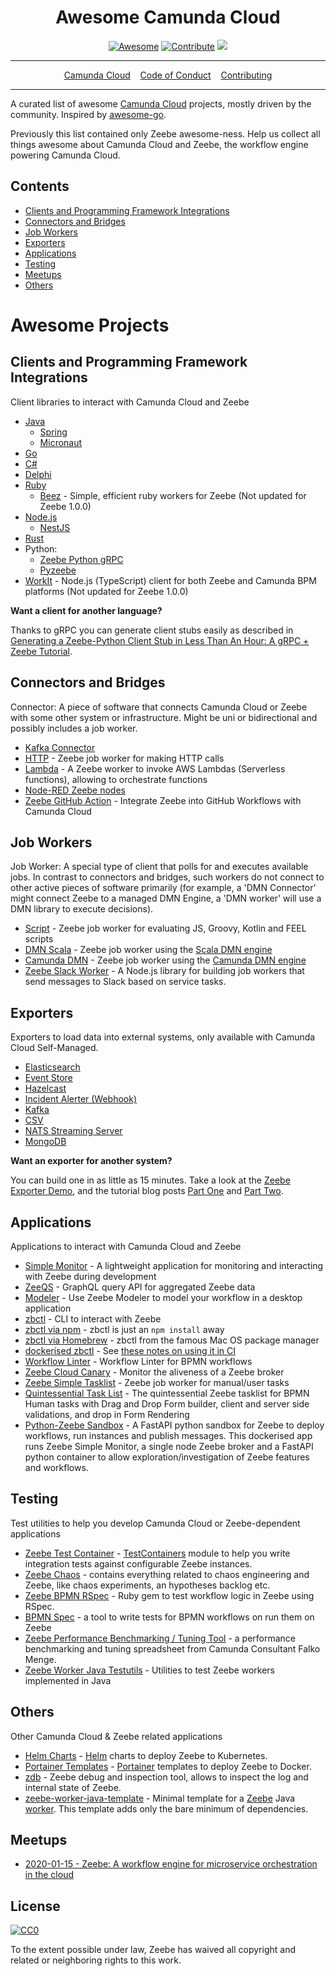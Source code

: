 <div align="center">
<h1>Awesome Camunda Cloud</h1>

[![Awesome](https://awesome.re/badge.svg)](https://awesome.re) [![Contribute](https://img.shields.io/badge/contribute-project-blue.svg)](https://github.com/camunda-community-hub/awesome-camunda-cloud/pulls) [![](https://img.shields.io/badge/Community%20Extension-An%20open%20source%20community%20maintained%20project-FF4700)](https://github.com/camunda-community-hub/community)
  
<hr />
<a href="https://camunda.io">Camunda Cloud</a>&nbsp;&nbsp;&nbsp;
<a href="CODE_OF_CONDUCT.md">Code of Conduct</a>&nbsp;&nbsp;&nbsp;
<a href="CONTRIBUTING.md">Contributing</a>
<hr />
</div>

A curated list of awesome [Camunda Cloud](https://camunda.io) projects, mostly driven by the community. Inspired by [awesome-go](https://github.com/avelino/awesome-go).

Previously this list contained only Zeebe awesome-ness. Help us collect all things awesome about Camunda Cloud and Zeebe, the workflow engine powering Camunda Cloud.

## Contents

* [Clients and Programming Framework Integrations](#clients-and-programming-framework-integrations)
* [Connectors and Bridges](#connectors-and-bridges)
* [Job Workers](#job-workers)
* [Exporters](#exporters)
* [Applications](#applications)
* [Testing](#testing)
* [Meetups](#meetups)
* [Others](#others)

# Awesome Projects

## Clients and Programming Framework Integrations

Client libraries to interact with Camunda Cloud and Zeebe

- [Java](https://github.com/camunda-cloud/zeebe/tree/master/clients/java)
  - [Spring](https://github.com/camunda-community-hub/spring-zeebe)
  - [Micronaut](https://github.com/camunda-community-hub/micronaut-zeebe-client)
- [Go](https://github.com/camunda-cloud/zeebe/tree/master/clients/go)
- [C#](https://github.com/camunda-community-hub/zeebe-client-csharp)
- [Delphi](https://github.com/camunda-community-hub/DelphiZeeBeClient)
- [Ruby](https://github.com/zeebe-io/zeebe-client-ruby)
  - [Beez](https://github.com/gottfrois/beez) - Simple, efficient ruby workers for Zeebe (Not updated for Zeebe 1.0.0)
- [Node.js](https://github.com/camunda-community-hub/zeebe-client-node-js)
  - [NestJS](https://github.com/camunda-community-hub/nestjs-zeebe#readme)
- [Rust](https://github.com/camunda-community-hub/zeebest)
- Python:
  - [Zeebe Python gRPC](https://pypi.org/project/zeebe-grpc/)
  - [Pyzeebe](https://github.com/camunda-community-hub/pyzeebe)
- [WorkIt](https://github.com/VilledeMontreal/workit) - Node.js (TypeScript) client for both Zeebe and Camunda BPM platforms (Not updated for Zeebe 1.0.0)

**Want a client for another language?**

Thanks to gRPC you can generate client stubs easily as described in [Generating a Zeebe-Python Client Stub in Less Than An Hour: A gRPC + Zeebe Tutorial](https://camunda.com/blog/2018/11/grpc-generating-a-zeebe-python-client/).


## Connectors and Bridges

Connector: A piece of software that connects Camunda Cloud or Zeebe with some other system or infrastructure. Might be uni or bidirectional and possibly includes a job worker.

- [Kafka Connector](https://github.com/camunda-community-hub/kafka-connect-zeebe)
- [HTTP](https://github.com/camunda-community-hub/zeebe-http-worker) - Zeebe job worker for making HTTP calls
- [Lambda](https://github.com/camunda-community-hub/zeebe-lambda-worker) - A Zeebe worker to invoke AWS Lambdas (Serverless functions), allowing to orchestrate functions
- [Node-RED Zeebe nodes](https://github.com/camunda-community-hub/node-red-contrib-zeebe)
- [Zeebe GitHub Action](https://github.com/marketplace/actions/zeebe-action) - Integrate Zeebe into GitHub Workflows with Camunda Cloud

## Job Workers

Job Worker: A special type of client that polls for and executes available jobs. In contrast to connectors and bridges, such workers do not connect to other active pieces of software primarily (for example, a 'DMN Connector' might connect Zeebe to a managed DMN Engine, a 'DMN worker' will use a DMN library to execute decisions).

- [Script](https://github.com/camunda-community-hub/zeebe-script-worker) - Zeebe job worker for evaluating JS, Groovy, Kotlin and FEEL scripts
- [DMN Scala](https://github.com/camunda-community-hub/dmn-scala/tree/master/zeebe-worker) - Zeebe job worker using the [Scala DMN engine](https://github.com/camunda/dmn-scala)
- [Camunda DMN](https://github.com/camunda-community-hub/zeebe-dmn-worker) - Zeebe job worker using the [Camunda DMN engine](https://github.com/camunda/camunda-engine-dmn)
- [Zeebe Slack Worker](https://github.com/camunda-community-hub/zeebe-slack-worker) - A Node.js library for building job workers that send messages to Slack based on service tasks.

## Exporters

Exporters to load data into external systems, only available with Camunda Cloud Self-Managed.

- [Elasticsearch](https://github.com/zeebe-io/zeebe/tree/master/exporters/elasticsearch-exporter)
- [Event Store](https://github.com/jwulf/zeebe-eventstore-exporter)
- [Hazelcast](https://github.com/camunda-community-hub/zeebe-hazelcast-exporter)
- [Incident Alerter (Webhook)](https://github.com/jwulf/zeebe-incident-alerter)
- [Kafka](https://github.com/camunda-community-hub/zeebe-kafka-exporter)
- [CSV](https://github.com/zeebe-io/zeebe-csv-exporter)
- [NATS Streaming Server](https://github.com/MrSaints/zeebe-nats-streaming-exporter)
- [MongoDB](https://github.com/crossid/zeebe-mongo-exporter)

**Want an exporter for another system?**

You can build one in as little as 15 minutes. Take a look at the [Zeebe Exporter Demo](https://github.com/jwulf/zeebe-exporter-demo), and the tutorial blog posts [Part One](https://zeebe.io/blog/2019/05/exporter-part-1/) and [Part Two](https://zeebe.io/blog/2019/05/exporter-part-2/).

## Applications

Applications to interact with Camunda Cloud and Zeebe

- [Simple Monitor](https://github.com/camunda-community-hub/zeebe-simple-monitor) - A lightweight application for monitoring and interacting with Zeebe during development
- [ZeeQS](https://github.com/camunda-community-hub/zeeqs) - GraphQL query API for aggregated Zeebe data
- [Modeler](https://github.com/zeebe-io/zeebe-modeler) - Use Zeebe Modeler to model your workflow in a desktop application
- [zbctl](https://github.com/zeebe-io/zeebe/tree/master/clients/zbctl) - CLI to interact with Zeebe
- [zbctl via npm](https://www.npmjs.com/package/zbctl) - zbctl is just an `npm install` away
- [zbctl via Homebrew](https://formulae.brew.sh/formula/zbctl) - zbctl from the famous Mac OS package manager
- [dockerised zbctl](https://hub.docker.com/r/sitapati/zbctl) - See [these notes on using it in CI](https://forum.zeebe.io/t/use-docker-compose-cant-find-bpmn-file/1004/3?u=jwulf)
- [Workflow Linter](https://github.com/StephenOTT/Workflow-Linter) - Workflow Linter for BPMN workflows
- [Zeebe Cloud Canary](https://github.com/jwulf/zeebe-cloud-canary) - Monitor the aliveness of a Zeebe broker
- [Zeebe Simple Tasklist](https://github.com/camunda-community-hub/zeebe-simple-tasklist) - Zeebe job worker for manual/user tasks
- [Quintessential Task List](https://github.com/StephenOTT/Quintessential-Tasklist-Zeebe) - The quintessential Zeebe tasklist for BPMN Human tasks with Drag and Drop Form builder, client and server side validations, and drop in Form Rendering
- [Python-Zeebe Sandbox](https://github.com/nimanamjouyan/python-zeebe) - A FastAPI python sandbox for Zeebe to deploy workflows, run instances and publish messages. This dockerised app runs Zeebe Simple Monitor, a single node Zeebe broker and a FastAPI python container to allow exploration/investigation of Zeebe features and workflows.

## Testing

Test utilities to help you develop Camunda Cloud or Zeebe-dependent applications

- [Zeebe Test Container](https://github.com/camunda-community-hub/zeebe-test-container) - [TestContainers](https://testcontainers.org) module to help you write integration tests against configurable Zeebe instances.
- [Zeebe Chaos](https://github.com/zeebe-io/zeebe-chaos) - contains everything related to chaos engineering and Zeebe, like chaos experiments, an hypotheses backlog etc.
- [Zeebe BPMN RSpec](https://github.com/ezcater/zeebe_bpmn_rspec) - Ruby gem to test workflow logic in Zeebe using RSpec.
- [BPMN Spec](https://github.com/camunda-community-hub/bpmn-spec) - a tool to write tests for BPMN workflows on run them on Zeebe
- [Zeebe Performance Benchmarking / Tuning Tool](https://zeebe.io/blog/2020/11/zeebe-performance-tool/) - a performance benchmarking and tuning spreadsheet from Camunda Consultant Falko Menge.
- [Zeebe Worker Java Testutils](https://github.com/camunda-community-hub/zeebe-worker-java-testutils) - Utilities to test Zeebe workers implemented in Java

## Others

Other Camunda Cloud & Zeebe related applications

- [Helm Charts](https://helm.camunda.io/) - [Helm](https://helm.sh/) charts to deploy Zeebe to Kubernetes.
- [Portainer Templates](https://camunda-community-hub.github.io/zeebe-portainer-templates/) - [Portainer](https://www.portainer.io/) templates to deploy Zeebe to Docker.
- [zdb](https://github.com/Zelldon/zdb) - Zeebe debug and inspection tool, allows to inspect the log and internal state of Zeebe.
- [zeebe-worker-java-template](https://github.com/camunda-community-hub/zeebe-worker-java-template) - Minimal template for a [Zeebe](https://github.com/camunda-cloud/zeebe)
Java [worker](https://docs.camunda.io/docs/components/concepts/job-workers/). This template adds only the bare minimum
of dependencies.

## Meetups

- [2020-01-15 - Zeebe: A workflow engine for microservice orchestration in the cloud](https://github.com/urbanisierung/meetups/blob/master/2020-01-15-Camunda-Zeebe/README.md)

## License

[![CC0](https://mirrors.creativecommons.org/presskit/buttons/88x31/svg/cc-zero.svg)](https://creativecommons.org/publicdomain/zero/1.0)

To the extent possible under law, Zeebe has waived all copyright and
related or neighboring rights to this work.
